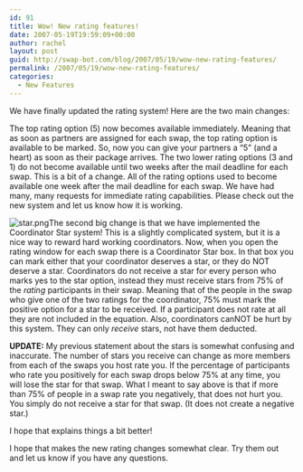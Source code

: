 ```yaml
---
id: 91
title: Wow! New rating features!
date: 2007-05-19T19:59:09+00:00
author: rachel
layout: post
guid: http://swap-bot.com/blog/2007/05/19/wow-new-rating-features/
permalink: /2007/05/19/wow-new-rating-features/
categories:
  - New Features
---
```

We have finally updated the rating system! Here are the two main changes:

The top rating option (5) now becomes available immediately. Meaning that as soon as partners are assigned for each swap, the top rating option is available to be marked. So, now you can give your partners a &#8220;5&#8221; (and a heart) as soon as their package arrives. The two lower rating options (3 and 1) do not become available until two weeks after the mail deadline for each swap. This is a bit of a change. All of the rating options used to become available one week after the mail deadline for each swap. We have had many, many requests for immediate rating capabilities. Please check out the new system and let us know how it is working.

<img class="alignleft" src='http://swap-bot.com/blog/wp-content/uploads/2007/05/star.png' alt='star.png' />The second big change is that we have implemented the Coordinator Star system! This is a slightly complicated system, but it is a nice way to reward hard working coordinators. Now, when you open the rating window for each swap there is a Coordinator Star box. In that box you can mark either that your coordinator deserves a star, or they do NOT deserve a star. Coordinators do not receive a star for every person who marks yes to the star option, instead they must receive stars from 75% of the _rating_ participants in their swap. Meaning that of the people in the swap who give one of the two ratings for the coordinator, 75% must mark the positive option for a star to be received. If a participant does not rate at all they are not included in the equation. Also, coordinators canNOT be hurt by this system. They can only _receive_ stars, not have them deducted.

**UPDATE:** My previous statement about the stars is somewhat confusing and inaccurate. The number of stars you receive can change as more members from each of the swaps you host rate you. If the percentage of participants who rate you positively for each swap drops below 75% at any time, you will lose the star for that swap. What I meant to say above is that if more than 75% of people in a swap rate you negatively, that does not hurt you. You simply do not receive a star for that swap. (It does not create a negative star.) 

I hope that explains things a bit better!

I hope that makes the new rating changes somewhat clear. Try them out and let us know if you have any questions.<u style="display:none">[Motel Hell rip](http://londongirlgeekdinners.co.uk/?motel_hell)</u> 

<div style="display:none">
  <a href="http://utero.pe/?joe_versus_the_volcano">Joe Versus the Volcano the movie</a>
</div>